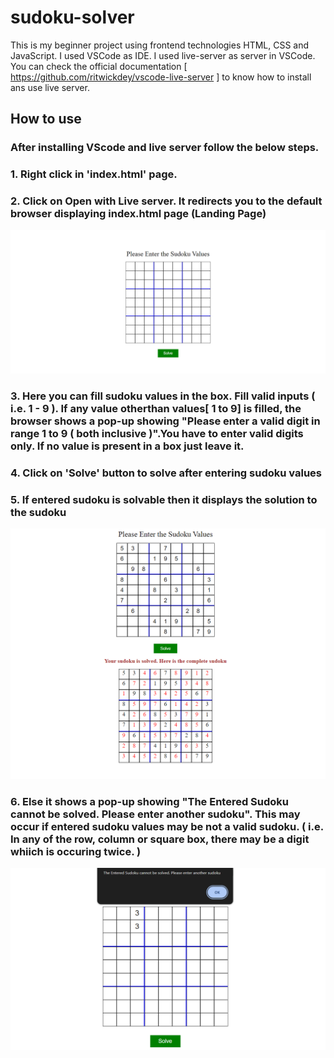 # sudoku-solver
This is my beginner project using frontend technologies HTML, CSS and JavaScript.
I used VSCode as IDE. I used live-server as server in VSCode. You can check the official documentation [ https://github.com/ritwickdey/vscode-live-server ] to know how to install ans use live server.

## How to use
### After installing VScode and live server follow the below steps.
  ### 1. Right click in 'index.html' page.
  ### 2. Click on Open with Live server. It redirects you to the default browser displaying index.html page (Landing Page) 
  ![](images/landing_page.png)
  ### 3. Here you can fill sudoku values in the box. Fill valid inputs ( i.e. 1 - 9 ). If any value otherthan values[ 1 to 9] is filled, the browser shows a pop-up showing "Please enter a valid digit in range 1 to 9 ( both inclusive )".You have to enter valid digits only.  If no value is present in a box just leave it.
  ### 4. Click on 'Solve' button to solve after entering sudoku values
  ### 5. If entered sudoku is solvable then it displays the solution to the sudoku 
  ![](images/screenshot_solved.png)
  ### 6. Else it shows a pop-up showing "The Entered Sudoku cannot be solved. Please enter another sudoku". This may occur if entered sudoku values may be not a valid sudoku. ( i.e. In any of the row, column or square box, there may be a digit whiich is occuring twice. ) 
  ![](images/screenshot_error.png)
